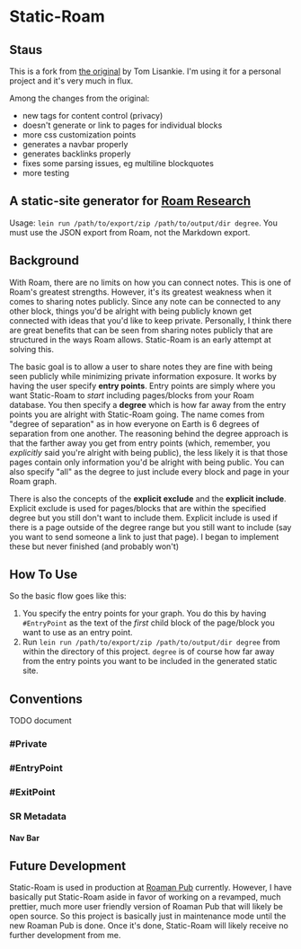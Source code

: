 # Static-Roam

## Staus

This is a fork from [the original](https://github.com/TomLisankie/static-roam) by Tom Lisankie. I'm using it for a personal project and it's very much in flux. 

Among the changes from the original:

- new tags for content control (privacy)
- doesn't generate or link to pages for individual blocks
- more css customization points
- generates a navbar properly
- generates backlinks properly
- fixes some parsing issues, eg multiline blockquotes
- more testing

## A static-site generator for [Roam Research](https://roamresearch.com/)

Usage: `lein run /path/to/export/zip /path/to/output/dir degree`. You must use the JSON export from Roam, not the Markdown export.

## Background

With Roam, there are no limits on how you can connect notes. This is one of Roam's greatest strengths. However, it's its greatest weakness when it comes to sharing notes publicly. Since any note can be connected to any other block, things you'd be alright with being publicly known get connected with ideas that you'd like to keep private. Personally, I think there are great benefits that can be seen from sharing notes publicly that are structured in the ways Roam allows. Static-Roam is an early attempt at solving this.

The basic goal is to allow a user to share notes they are fine with being seen publicly while minimizing private information exposure. It works by having the user specify **entry points**. Entry points are simply where you want Static-Roam to *start* including pages/blocks from your Roam database. You then specify a **degree** which is how far away from the entry points you are alright with Static-Roam going. The name comes from "degree of separation" as in how everyone on Earth is 6 degrees of separation from one another. The reasoning behind the degree approach is that the farther away you get from entry points (which, remember, you *explicitly* said you're alright with being public), the less likely it is that those pages contain only information you'd be alright with being public. You can also specify "all" as the degree to just include every block and page in your Roam graph.

There is also the concepts of the **explicit exclude** and the **explicit include**. Explicit exclude is used for pages/blocks that are within the specified degree but you still don't want to include them. Explicit include is used if there is a page outside of the degree range but you still want to include (say you want to send someone a link to just that page). I began to implement these but never finished (and probably won't)

## How To Use

So the basic flow goes like this:

1. You specify the entry points for your graph. You do this by having `#EntryPoint` as the text of the *first* child block of the page/block you want to use as an entry point.
2. Run `lein run /path/to/export/zip /path/to/output/dir degree` from within the directory of this project. `degree` is of course how far away from the entry points you want to be included in the generated static site.

## Conventions

TODO document

### #Private
### #EntryPoint
### #ExitPoint
### SR Metadata
#### Nav Bar



## Future Development

Static-Roam is used in production at [Roaman Pub](https://roaman.pub/) currently. However, I have basically put Static-Roam aside in favor of working on a revamped, much prettier, much more user friendly version of Roaman Pub that will likely be open source. So this project is basically just in maintenance mode until the new Roaman Pub is done. Once it's done, Static-Roam will likely receive no further development from me.

